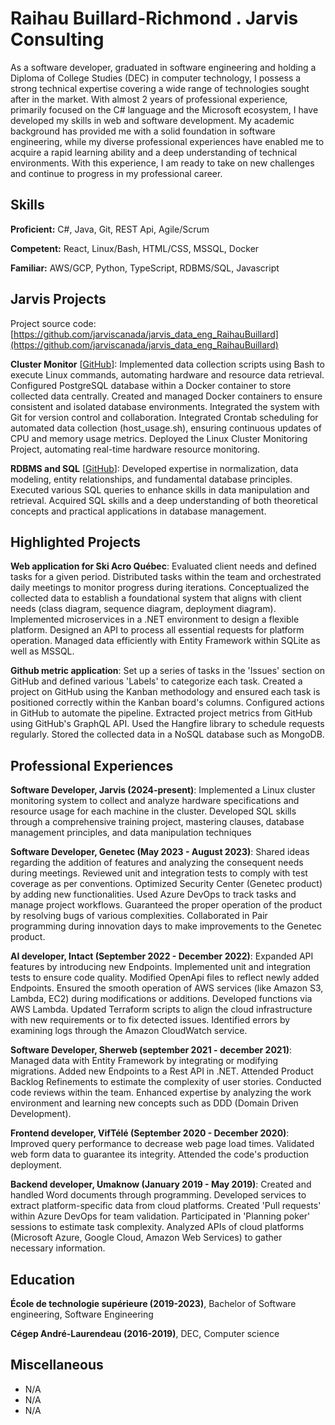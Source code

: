 # Raihau Buillard-Richmond . Jarvis Consulting

As a software developer, graduated in software engineering and holding a Diploma of College Studies (DEC) in computer technology, I possess a strong technical expertise covering a wide range of technologies sought after in the market. With almost 2 years of professional experience, primarily focused on the C# language and the Microsoft ecosystem, I have developed my skills in web and software development. My academic background has provided me with a solid foundation in software engineering, while my diverse professional experiences have enabled me to acquire a rapid learning ability and a deep understanding of technical environments. With this experience, I am ready to take on new challenges and continue to progress in my professional career.

## Skills

**Proficient:** C#, Java, Git, REST Api, Agile/Scrum

**Competent:** React, Linux/Bash, HTML/CSS, MSSQL, Docker

**Familiar:** AWS/GCP, Python, TypeScript, RDBMS/SQL, Javascript

## Jarvis Projects

Project source code: [https://github.com/jarviscanada/jarvis_data_eng_RaihauBuillard](https://github.com/jarviscanada/jarvis_data_eng_RaihauBuillard)


**Cluster Monitor** [[GitHub](https://github.com/jarviscanada/jarvis_data_eng_RaihauBuillard/tree/master/linux_sql)]: Implemented data collection scripts using Bash to execute Linux commands, automating hardware and resource data retrieval. Configured PostgreSQL database within a Docker container to store collected data centrally. Created and managed Docker containers to ensure consistent and isolated database environments. Integrated the system with Git for version control and collaboration. Integrated Crontab scheduling for automated data collection (host_usage.sh), ensuring continuous updates of CPU and memory usage metrics. Deployed the Linux Cluster Monitoring Project, automating real-time hardware resource monitoring.

**RDBMS and SQL** [[GitHub](https://github.com/jarviscanada/jarvis_data_eng_RaihauBuillard/tree/master/sql)]: Developed expertise in normalization, data modeling, entity relationships, and fundamental database principles. Executed various SQL queries to enhance skills in data manipulation and retrieval. Acquired SQL skills and a deep understanding of both theoretical concepts and practical applications in database management.


## Highlighted Projects
**Web application for Ski Acro Québec**: Evaluated client needs and defined tasks for a given period. Distributed tasks within the team and orchestrated daily meetings to monitor progress during iterations. Conceptualized the collected data to establish a foundational system that aligns with client needs (class diagram, sequence diagram, deployment diagram). Implemented microservices in a .NET environment to design a flexible platform. Designed an API to process all essential requests for platform operation. Managed data efficiently with Entity Framework within SQLite as well as MSSQL.

**Github metric application**: Set up a series of tasks in the 'Issues' section on GitHub and defined various 'Labels' to categorize each task. Created a project on GitHub using the Kanban methodology and ensured each task is positioned correctly within the Kanban board's columns. Configured actions in GitHub to automate the pipeline. Extracted project metrics from GitHub using GitHub's GraphQL API. Used the Hangfire library to schedule requests regularly. Stored the collected data in a NoSQL database such as MongoDB.


## Professional Experiences

**Software Developer, Jarvis (2024-present)**: Implemented a Linux cluster monitoring system to collect and analyze hardware specifications and resource usage for each machine in the cluster. Developed SQL skills through a comprehensive training project, mastering clauses, database management principles, and data manipulation techniques

**Software Developer, Genetec (May 2023 - August 2023)**: Shared ideas regarding the addition of features and analyzing the consequent needs during meetings. Reviewed unit and integration tests to comply with test coverage as per conventions. Optimized Security Center (Genetec product) by adding new functionalities. Used Azure DevOps to track tasks and manage project workflows. Guaranteed the proper operation of the product by resolving bugs of various complexities. Collaborated in Pair programming during innovation days to make improvements to the Genetec product.

**AI developer, Intact (September 2022 - December 2022)**: Expanded API features by introducing new Endpoints. Implemented unit and integration tests to ensure code quality. Modified OpenApi files to reflect newly added Endpoints. Ensured the smooth operation of AWS services (like Amazon S3, Lambda, EC2) during modifications or additions. Developed functions via AWS Lambda. Updated Terraform scripts to align the cloud infrastructure with new requirements or to fix detected issues. Identified errors by examining logs through the Amazon CloudWatch service.

**Software Developer, Sherweb (september 2021 - december 2021)**: Managed data with Entity Framework by integrating or modifying migrations. Added new Endpoints to a Rest API in .NET. Attended Product Backlog Refinements to estimate the complexity of user stories. Conducted code reviews within the team. Enhanced expertise by analyzing the work environment and learning new concepts such as DDD (Domain Driven Development).

**Frontend developer, VifTélé (September 2020 - December 2020)**: Improved query performance to decrease web page load times. Validated web form data to guarantee its integrity. Attended the code's production deployment.

**Backend developer, Umaknow (January 2019 - May 2019)**: Created and handled Word documents through programming. Developed services to extract platform-specific data from cloud platforms. Created 'Pull requests' within Azure DevOps for team validation. Participated in 'Planning poker' sessions to estimate task complexity. Analyzed APIs of cloud platforms (Microsoft Azure, Google Cloud, Amazon Web Services) to gather necessary information. 


## Education
**École de technologie supérieure (2019-2023)**, Bachelor of Software engineering, Software Engineering

**Cégep André-Laurendeau (2016-2019)**, DEC, Computer science


## Miscellaneous
- N/A
- N/A
- N/A